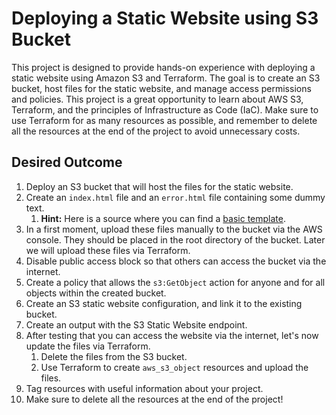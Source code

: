 # Deploying a Static Website using S3 Bucket

This project is designed to provide hands-on experience with deploying a static website using Amazon S3 and Terraform. The goal is to create an S3 bucket, host files for the static website, and manage access permissions and policies. This project is a great opportunity to learn about AWS S3, Terraform, and the principles of Infrastructure as Code (IaC). Make sure to use Terraform for as many resources as possible, and remember to delete all the resources at the end of the project to avoid unnecessary costs.

## Desired Outcome

1. Deploy an S3 bucket that will host the files for the static website.
2. Create an `index.html` file and an `error.html` file containing some dummy text.
    1. **Hint:** Here is a source where you can find a [basic template](https://ryanstutorials.net/html-tutorial/html-template.php).
3. In a first moment, upload these files manually to the bucket via the AWS console. They should be placed in the root directory of the bucket. Later we will upload these files via Terraform.
4. Disable public access block so that others can access the bucket via the internet.
5. Create a policy that allows the `s3:GetObject` action for anyone and for all objects within the created bucket.
6. Create an S3 static website configuration, and link it to the existing bucket.
7. Create an output with the S3 Static Website endpoint.
8. After testing that you can access the website via the internet, let's now update the files via Terraform.
    1. Delete the files from the S3 bucket.
    2. Use Terraform to create `aws_s3_object` resources and upload the files.
9. Tag resources with useful information about your project.
10. Make sure to delete all the resources at the end of the project!